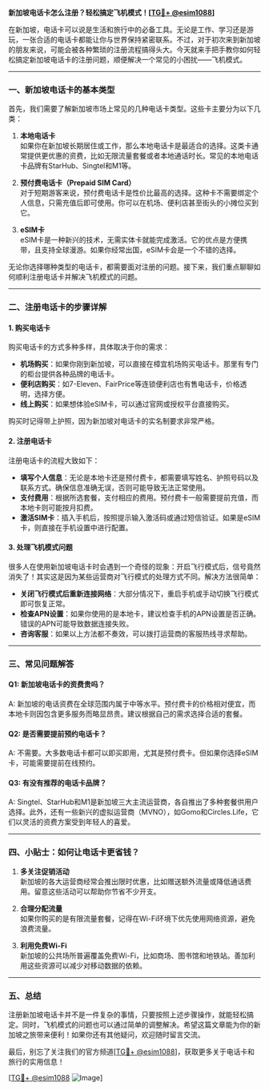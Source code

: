 **新加坡电话卡怎么注册？轻松搞定飞机模式！[[TG💪+ @esim1088](https://t.me/s/esim1088)]**

在新加坡，电话卡可以说是生活和旅行中的必备工具。无论是工作、学习还是游玩，一张合适的电话卡都能让你与世界保持紧密联系。不过，对于初次来到新加坡的朋友来说，可能会被各种繁琐的注册流程搞得头大。今天就来手把手教你如何轻松搞定新加坡电话卡的注册问题，顺便解决一个常见的小困扰——飞机模式。

---

### 一、新加坡电话卡的基本类型

首先，我们需要了解新加坡市场上常见的几种电话卡类型。这些卡主要分为以下几类：

1. **本地电话卡**  
   如果你在新加坡长期居住或工作，那么本地电话卡是最适合的选择。这类卡通常提供更优惠的资费，比如无限流量套餐或者本地通话时长。常见的本地电话卡品牌有StarHub、Singtel和M1等。

2. **预付费电话卡（Prepaid SIM Card）**  
   对于短期游客来说，预付费电话卡是性价比最高的选择。这种卡不需要绑定个人信息，只需充值后即可使用。你可以在机场、便利店甚至街头的小摊位买到它。

3. **eSIM卡**  
   eSIM卡是一种新兴的技术，无需实体卡就能完成激活。它的优点是方便携带，且支持全球漫游。如果你经常出国，eSIM卡会是一个不错的选择。

无论你选择哪种类型的电话卡，都需要面对注册的问题。接下来，我们重点聊聊如何顺利注册电话卡并解决飞机模式的问题。

---

### 二、注册电话卡的步骤详解

#### 1. 购买电话卡
购买电话卡的方式多种多样，具体取决于你的需求：
- **机场购买**：如果你刚到新加坡，可以直接在樟宜机场购买电话卡。那里有专门的柜台提供各种品牌的电话卡。
- **便利店购买**：如7-Eleven、FairPrice等连锁便利店也有售电话卡，价格透明，选择方便。
- **线上购买**：如果想体验eSIM卡，可以通过官网或授权平台直接购买。

购买时记得带上护照，因为新加坡对电话卡的实名制要求非常严格。

#### 2. 注册电话卡
注册电话卡的流程大致如下：
- **填写个人信息**：无论是本地卡还是预付费卡，都需要填写姓名、护照号码以及联系方式。确保信息准确无误，否则可能导致无法正常使用。
- **支付费用**：根据所选套餐，支付相应的费用。预付费卡一般需要提前充值，而本地卡则可能按月扣费。
- **激活SIM卡**：插入手机后，按照提示输入激活码或通过短信验证。如果是eSIM卡，则直接在手机设置中进行配置。

#### 3. 处理飞机模式问题
很多人在使用新加坡电话卡时会遇到一个奇怪的现象：开启飞行模式后，信号竟然消失了！其实这是因为某些运营商对飞行模式的处理方式不同。解决方法很简单：
- **关闭飞行模式后重新连接网络**：大部分情况下，重启手机或手动切换飞行模式即可恢复正常。
- **检查APN设置**：如果你使用的是本地卡，建议检查手机的APN设置是否正确。错误的APN可能导致数据连接失败。
- **咨询客服**：如果以上方法都不奏效，可以拨打运营商的客服热线寻求帮助。

---

### 三、常见问题解答

#### Q1: 新加坡电话卡的资费贵吗？
A: 新加坡的电话资费在全球范围内属于中等水平。预付费卡的价格相对便宜，而本地卡则因包含更多服务而略显昂贵。建议根据自己的需求选择合适的套餐。

#### Q2: 是否需要提前预约电话卡？
A: 不需要。大多数电话卡都可以即买即用，尤其是预付费卡。但如果你选择eSIM卡，可能需要提前在线预约。

#### Q3: 有没有推荐的电话卡品牌？
A: Singtel、StarHub和M1是新加坡三大主流运营商，各自推出了多种套餐供用户选择。此外，还有一些新兴的虚拟运营商（MVNO），如Gomo和Circles.Life，它们以灵活的资费方案受到年轻人的喜爱。

---

### 四、小贴士：如何让电话卡更省钱？

1. **多关注促销活动**  
   新加坡的各大运营商经常会推出限时优惠，比如赠送额外流量或降低通话费用。留意这些活动可以帮助你节省不少开支。

2. **合理分配流量**  
   如果你购买的是有限流量套餐，记得在Wi-Fi环境下优先使用网络资源，避免浪费流量。

3. **利用免费Wi-Fi**  
   新加坡的公共场所普遍覆盖免费Wi-Fi，比如商场、图书馆和地铁站。善加利用这些资源可以减少对移动数据的依赖。

---

### 五、总结

注册新加坡电话卡并不是一件复杂的事情，只要按照上述步骤操作，就能轻松搞定。同时，飞机模式的问题也可以通过简单的调整解决。希望这篇文章能为你的新加坡之旅带来便利！如果你还有其他疑问，欢迎随时留言交流。

最后，别忘了关注我们的官方频道[[TG💪+ @esim1088](https://t.me/s/esim1088)]，获取更多关于电话卡和旅行的实用信息！

[[TG💪+ @esim1088](https://t.me/s/esim1088) ![Image](https://i.postimg.cc/4NQfJmqS/Snipaste-2025-05-13-00-14-12.png)]
